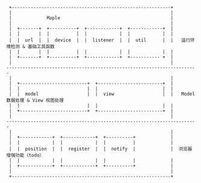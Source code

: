 	 +-----------------------------------------------------------+
     |                                                           |
     |             Maple                                         |
     |                                                           |
     |  +-------+  +----------+  +------------+  +------------+  |
     |  |       |  |          |  |            |  |            |  |
     |  |  url  |  |  device  |  |  listener  |  |  util      |  |   运行环境检测 & 基础工具函数
     |  |       |  |          |  |            |  |            |  |
     |  +-------+  +----------+  +------------+  +----------- +  |
     |                                                           |
    -----------------------------------------------------------------------
     |                                                           |
     |  +-------------------------+  +------------------------+  |
     |  |                         |  |                        |  |
     |  |  model                  |  |  view                  |  |   Model 数据处理 & View 视图处理
     |  |                         |  |                        |  |
     |  +-------------------------+  +------------------------+  |
     |                                                           |
    -----------------------------------------------------------------------
     |                                                           |
     |  +------------+  +------------+  +----------+             |
     |  |            |  |            |  |          |             |
     |  |  position  |  |  register  |  |  notify  |             |  浏览器增强功能（todo）
     |  |            |  |            |  |          |             |
     |  +------------+  +------------+  +----------+             |
     |                                                           |
     +-----------------------------------------------------------+